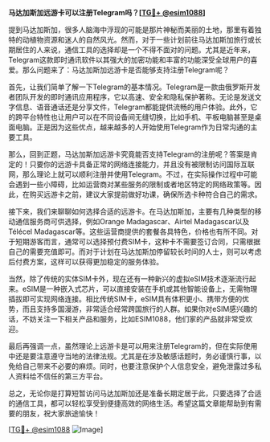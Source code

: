 **马达加斯加远游卡可以注册Telegram吗？[[TG💪+ @esim1088](https://t.me/s/esim1088)]**

提到马达加斯加，很多人脑海中浮现的可能是那片神秘而美丽的土地，那里有着独特的动植物资源和迷人的自然风光。然而，对于一些计划前往马达加斯加旅行或长期居住的人来说，通信工具的选择却是一个不得不面对的问题。尤其是近年来，Telegram这款即时通讯软件以其强大的加密功能和丰富的功能深受全球用户的喜爱。那么问题来了：马达加斯加远游卡是否能够支持注册Telegram呢？

首先，让我们简单了解一下Telegram的基本情况。Telegram是一款由俄罗斯开发者团队开发的即时通讯应用程序，它以高速、安全和隐私保护著称。无论是发送文字信息、语音通话还是分享文件，Telegram都能提供流畅的用户体验。此外，它的跨平台特性也让用户可以在不同设备间无缝切换，比如手机、平板电脑甚至是桌面电脑。正是因为这些优点，越来越多的人开始使用Telegram作为日常沟通的主要工具。

那么，回到正题，马达加斯加远游卡究竟能否支持Telegram的注册呢？答案是肯定的！只要你的远游卡具备正常的网络连接能力，并且没有被限制访问国际互联网，那么理论上就可以顺利注册并使用Telegram。不过，在实际操作过程中可能会遇到一些小障碍，比如运营商对某些服务的限制或者地区特定的网络政策等。因此，在购买远游卡之前，建议大家提前做好功课，确保所选卡种符合自己的需求。

接下来，我们来聊聊如何选择合适的远游卡。在马达加斯加，主要有几种类型的移动通信服务商可供选择，例如Orange Madagascar、Airtel Madagascar以及Télécel Madagascar等。这些运营商提供的套餐各具特色，价格也有所不同。对于短期游客而言，通常可以选择预付费SIM卡，这种卡不需要签订合同，只需根据自己的需要充值即可。而对于计划在马达加斯加停留较长时间的人士，则可以考虑后付费方案，这样可以获得更加稳定的服务体验。

当然，除了传统的实体SIM卡外，现在还有一种新兴的虚拟eSIM技术逐渐流行起来。eSIM是一种嵌入式芯片，可以直接安装在手机或其他智能设备上，无需物理插拔即可实现网络连接。相比传统SIM卡，eSIM具有体积更小、携带方便的优势，而且支持多国漫游，非常适合经常跨国旅行的人群。如果你对eSIM感兴趣的话，不妨关注一下相关产品和服务，比如ESIM1088，他们家的产品就非常受欢迎。

最后再强调一点，虽然理论上远游卡是可以用来注册Telegram的，但在实际使用中还是要注意遵守当地的法律法规。尤其是在涉及敏感话题时，务必谨慎行事，以免给自己带来不必要的麻烦。同时，也要注意保护个人信息安全，避免泄露过多私人资料给不信任的第三方平台。

总之，无论你是打算短暂访问马达加斯加还是准备长期定居于此，只要选择了合适的通信工具，都可以轻松享受到便捷高效的网络生活。希望这篇文章能帮助到有需要的朋友，祝大家旅途愉快！

[[TG💪+ @esim1088](https://t.me/s/esim1088) ![Image](https://i.postimg.cc/4NQfJmqS/Snipaste-2025-05-13-00-14-12.png)]